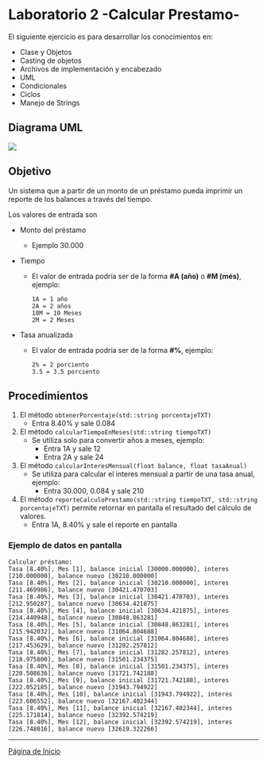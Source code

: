 # Laboratorio 2 -Calcular Prestamo-

El siguiente ejercicio es para desarrollar los conocimientos en:

- Clase y Objetos
- Casting de objetos
- Archivos de implementación y encabezado
- UML
- Condicionales
- Ciclos
- Manejo de Strings

## Diagrama UML

![](https://www.lucidchart.com/publicSegments/view/e2c3fff8-e903-4a6b-8863-73ac584692d3/image.png)

## Objetivo

Un sistema que a partir de un monto de un préstamo pueda imprimir un reporte de los balances a través del tiempo.

Los valores de entrada son 

- Monto del préstamo

  - Ejemplo 30.000

- Tiempo

  - El valor de entrada podría ser de la forma **#A (año)** o **#M (més)**, ejemplo:

    ```
    1A = 1 año
    2A = 2 años
    10M = 10 Meses
    2M = 2 Meses
    ```

- Tasa anualizada

  - El valor de entrada podría ser de la forma **#%**, ejemplo:

    ```
    2% = 2 porciento
    3.5 = 3.5 porciento
    ```

## Procedimientos

1. El método `obtenerPorcentaje(std::string porcentajeTXT)` 
   - Entra 8.40% y sale 0.084
2. El método `calcularTiempoEnMeses(std::string tiempoTXT)`
   - Se utiliza solo para convertir años a meses, ejemplo:
     - Entra 1A y sale 12 
     - Entra 2A y sale 24
3. El método `calcularInteresMensual(float balance, float tasaAnual)`
   - Se utiliza para calcular el interes mensual a partir de una tasa anual, ejemplo:
     - Entra 30.000, 0.084 y sale 210
4. El método `reporteCalculoPrestamo(std::string tiempoTXT, std::string porcentajeTXT)` permite retornar en pantalla el resultado del cálculo de valores.
   - Entra 1A, 8.40% y sale el reporte en pantalla

### Ejemplo de datos en pantalla

```
Calcular préstamo: 
Tasa [8.40%], Mes [1], balance inicial [30000.000000], interes [210.000000], balance nuevo [30210.000000] 
Tasa [8.40%], Mes [2], balance inicial [30210.000000], interes [211.469986], balance nuevo [30421.470703] 
Tasa [8.40%], Mes [3], balance inicial [30421.470703], interes [212.950287], balance nuevo [30634.421875] 
Tasa [8.40%], Mes [4], balance inicial [30634.421875], interes [214.440948], balance nuevo [30848.863281] 
Tasa [8.40%], Mes [5], balance inicial [30848.863281], interes [215.942032], balance nuevo [31064.804688] 
Tasa [8.40%], Mes [6], balance inicial [31064.804688], interes [217.453629], balance nuevo [31282.257812] 
Tasa [8.40%], Mes [7], balance inicial [31282.257812], interes [218.975800], balance nuevo [31501.234375] 
Tasa [8.40%], Mes [8], balance inicial [31501.234375], interes [220.508636], balance nuevo [31721.742188] 
Tasa [8.40%], Mes [9], balance inicial [31721.742188], interes [222.052185], balance nuevo [31943.794922] 
Tasa [8.40%], Mes [10], balance inicial [31943.794922], interes [223.606552], balance nuevo [32167.402344] 
Tasa [8.40%], Mes [11], balance inicial [32167.402344], interes [225.171814], balance nuevo [32392.574219] 
Tasa [8.40%], Mes [12], balance inicial [32392.574219], interes [226.748016], balance nuevo [32619.322266] 
```

------

[Página de Inicio](https://github.com/mikeguzman/EIF201-Progra-I)